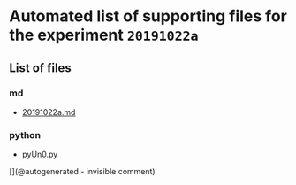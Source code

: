 # Automated list of supporting files for the __experiment `20191022a`__

## List of files

### md

* [20191022a.md](/us-draindump/exp/20191022a.md)


### python

* [pyUn0.py](/matty/20191022a/pyUn0.py)


[](@autogenerated - invisible comment)